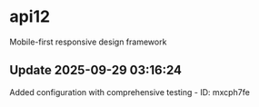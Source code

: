 # api12
Mobile-first responsive design framework

## Update 2025-09-29 03:16:24
Added configuration with comprehensive testing - ID: mxcph7fe

